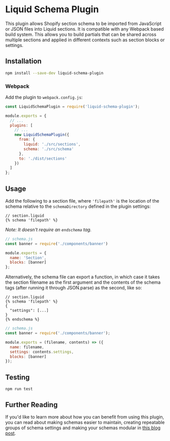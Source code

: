 # Liquid Schema Plugin

This plugin allows Shopify section schema to be imported from JavaScript or JSON files into Liquid sections. It is compatible with any Webpack based build system. This allows you to build partials that can be shared across multiple sections and applied in different contexts such as section blocks or settings.

## Installation

```bash
npm install --save-dev liquid-schema-plugin
```

### Webpack

Add the plugin to `webpack.config.js`:

```js
const LiquidSchemaPlugin = require('liquid-schema-plugin');

module.exports = {
  // ...
  plugins: [
    // ...
    new LiquidSchemaPlugin({
      from: {
        liquid: './src/sections',
        schema: './src/schema'
      },
      to: './dist/sections'
    })
  ]
};
```

## Usage

Add the following to a section file, where `'filepath'` is the location of the schema relative to the `schemaDirectory` defined in the plugin settings:

```liquid
// section.liquid
{% schema 'filepath' %}
```

*Note: It doesn't require an `endschema` tag.*

```js
// schema.js
const banner = require('./components/banner')

module.exports = {
  name: 'Section',
  blocks: [banner]
};
```

Alternatively, the schema file can export a function, in which case it takes the section filename as the first argument and the contents of the schema tags (after running it through JSON.parse) as the second, like so:

```liquid
// section.liquid
{% schema 'filepath' %}
{
  "settings": [...]
}
{% endschema %}
```

```js
// schema.js
const banner = require('./components/banner');

module.exports = (filename, contents) => ({
  name: filename,
  settings: contents.settings,
  blocks: [banner]
});
```

## Testing

`npm run test`

## Further Reading

If you'd like to learn more about how you can benefit from using this plugin, you can read about making schemas easier to maintain, creating repeatable groups of schema settings and making your schemas modular in [this blog post](https://ellodave.dev/blog/2020/10/14/building-shopify-section-schemas-with-javascript).
